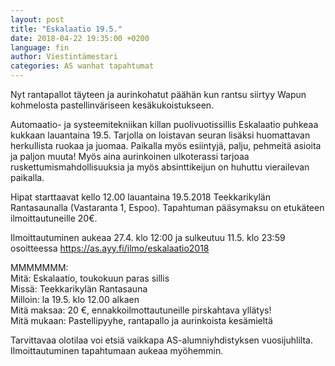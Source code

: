 ```yaml
---
layout: post
title: "Eskalaatio 19.5."
date: 2018-04-22 19:35:00 +0200
language: fin
author: Viestintämestari
categories: AS wanhat tapahtumat
---
```

Nyt rantapallot täyteen ja aurinkohatut päähän kun rantsu siirtyy Wapun kohmelosta pastellinväriseen kesäkukoistukseen.

Automaatio- ja systeemitekniikan killan puolivuotissillis Eskalaatio puhkeaa kukkaan lauantaina 19.5. Tarjolla on loistavan seuran lisäksi huomattavan herkullista ruokaa ja juomaa. Paikalla myös esiintyjä, palju, pehmeitä asioita ja paljon muuta! Myös aina aurinkoinen ulkoterassi tarjoaa ruskettumismahdollisuuksia ja myös absinttikeijun on huhuttu vierailevan paikalla.

Hipat starttaavat kello 12.00 lauantaina 19.5.2018 Teekkarikylän Rantasaunalla (Vastaranta 1, Espoo). Tapahtuman pääsymaksu on etukäteen ilmoittautuneille 20€.

Ilmoittautuminen aukeaa 27.4. klo 12:00 ja sulkeutuu 11.5. klo 23:59 osoitteessa <https://as.ayy.fi/ilmo/eskalaatio2018>

MMMMMMM:<br>
Mitä: Eskalaatio, toukokuun paras sillis<br>
Missä: Teekkarikylän Rantasauna<br>
Milloin: la 19.5. klo 12.00 alkaen<br>
Mitä maksaa: 20 €, ennakkoilmottautuneille pirskahtava yllätys!<br>
Mitä mukaan: Pastellipyyhe, rantapallo ja aurinkoista kesämieltä

Tarvittavaa olotilaa voi etsiä vaikkapa AS-alumniyhdistyksen vuosijuhlilta. Ilmoittautuminen tapahtumaan aukeaa myöhemmin.